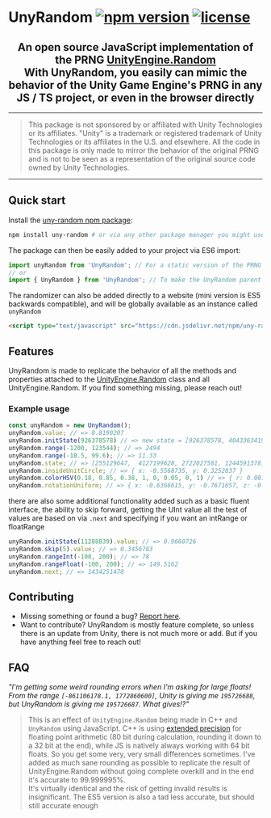 # UnyRandom [![npm version](https://img.shields.io/npm/v/uny-random.svg)](https://www.npmjs.com/package/uny-random) [![license](https://img.shields.io/npm/l/uny-random.svg)](LICENSE.md)

<div align="center">
  <h2>
    An open source JavaScript implementation of the PRNG <a href="https://docs.unity3d.com/ScriptReference/Random.html">UnityEngine.Random</a> </br>
    With UnyRandom, you easily can mimic the behavior of the Unity Game Engine's PRNG in any JS / TS project, or even in the browser directly</br>
  </h2>
</div>

---
> This package is not sponsored by or affiliated with Unity Technologies or its affiliates. "Unity" is a trademark or registered trademark of Unity Technologies or its affiliates in the U.S. and elsewhere. All the code in this package is only made to mirror the behavior of the original PRNG and is not to be seen as a representation of the original source code owned by Unity Technologies.
---

## Quick start

Install the [uny-random npm package](https://www.npmjs.com/package/uny-random):

```sh
npm install uny-random # or via any other package manager you might use such as yarn or pnpm
```

The package can then be easily added to your project via ES6 import:

```JavaScript
import unyRandom from 'UnyRandom'; // For a static version of the PRNG
// or
import { UnyRandom } from 'UnyRandom'; // To make the UnyRandom parent class available in case you need multiple copies
```

The randomizer can also be added directly to a website (mini version is ES5 backwards compatible), and will be globally available as an instance called `unyRandom`

```html
<script type="text/javascript" src="https://cdn.jsdelivr.net/npm/uny-random@1.6.0/dist/uny-random.min.js"></script>
```

## Features

UnyRandom is made to replicate the behavior of all the methods and properties attached to the [UnityEngine.Random](https://docs.unity3d.com/ScriptReference/Random.html) class and all UnityEngine.Random. If you find something missing, please reach out!

### Example usage

```js
const unyRandom = new UnyRandom();
unyRandom.value; // => 0.8190207
unyRandom.initState(926378578) // => new state = [926378578, 4043363419, 3111484136, 1182246281]
unyRandom.range(-1200, 123544); // => 2494
unyRandom.range(-10.5, 99.6); // => 11.33
unyRandom.state; // => [255129647,  4127199628, 2722027581, 1244591378] 
unyRandom.insideUnitCircle; // => { x: -0.5568735, y: 0.3252837 }
unyRandom.colorHSV(0.18, 0.85, 0.38, 1, 0, 0.05, 0, 1) // => { r: 0.001949894, g: 0.002597082, b: 0.005258002, a: 0.05327214 }
unyRandom.rotationUniform; // => { x: -0.6366615, y: -0.7671657, z: -0.04677578, w: 0.062698 }
```

there are also some additional functionality added such as a basic fluent interface, the ability to skip forward, getting the UInt value all the test of values are based on via `.next` and specifying if you want an intRange or floatRange
```js
unyRandom.initState(11288839).value; // => 0.9660726
unyRandom.skip(5).value; // => 0.3456783
unyRandom.rangeInt(-100, 200); // => 78
unyRandom.rangeFloat(-100, 200); // => 149.5162
unyRandom.next; // => 1434251478
```

## Contributing

- Missing something or found a bug? [Report here](https://github.com/MoatShrimp/uny-random/issues).
- Want to contribute? UnyRandom is mostly feature complete, so unless there is an update from Unity, there is not much more or add. But if you have anything feel free to reach out!

## FAQ

_"I'm getting some weird rounding errors when I'm asking for large floats! From the range `[-861106178.1, 1772860600]`, Unity is giving me `195726688`, but UnyRandom is giving me `195726687`. What gives!?"_
> This is an effect of `UnityEngine.Random` being made in C++ and `UnyRandom` using JavaScript. C++ is using [extended precision](https://en.wikipedia.org/wiki/Extended_precision) for floating point arithmetic (80 bit during calculation, rounding it down to a 32 bit at the end), while JS is natively always working with 64 bit floats. So you get some very, very small differences sometimes. I've added as much sane rounding as possible to replicate the result of UnityEngine.Random without going complete overkill and in the end it's accurate to 99.999995%.  
It's virtually identical and the risk of getting invalid results is insignificant. The ES5 version is also a tad less accurate, but should still accurate enough

